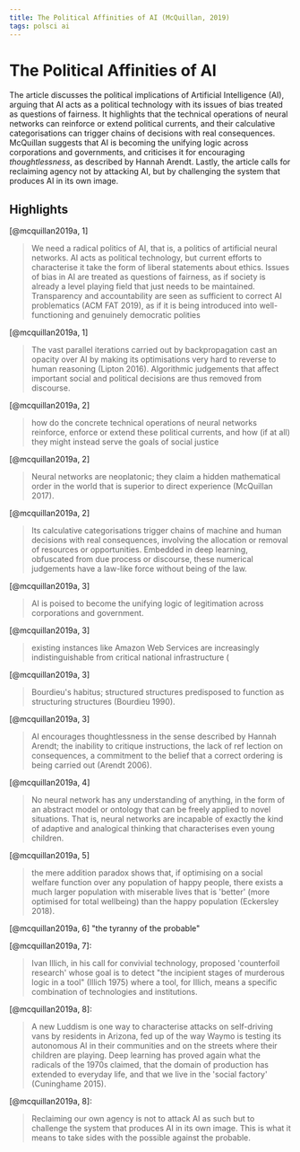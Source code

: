 ```yaml
---
title: The Political Affinities of AI (McQuillan, 2019)
tags: polsci ai
---
```


# The Political Affinities of AI

The article discusses the political implications of Artificial Intelligence
(AI), arguing that AI acts as a political technology with its issues of bias
treated as questions of fairness. It highlights that the technical operations of
neural networks can reinforce or extend political currents, and their
calculative categorisations can trigger chains of decisions with real
consequences. McQuillan suggests that AI is becoming the unifying logic across
corporations and governments, and criticises it for encouraging
_thoughtlessness_, as described by Hannah Arendt. Lastly, the article calls for
reclaiming agency not by attacking AI, but by challenging the system that
produces AI in its own image.

## Highlights

[@mcquillan2019a, 1]

> We need a radical politics of AI, that is, a politics of artificial neural
> networks. AI acts as political technology, but current efforts to characterise
> it take the form of liberal statements about ethics. Issues of bias in AI are
> treated as questions of fairness, as if society is already a level playing
> field that just needs to be maintained. Transparency and accountability are
> seen as sufficient to correct AI problematics (ACM FAT 2019), as if it is
> being introduced into well-functioning and genuinely democratic polities

[@mcquillan2019a, 1]

> The vast parallel iterations carried out by backpropagation cast an opacity
> over AI by making its optimisations very hard to reverse to human reasoning
> (Lipton 2016). Algorithmic judgements that affect important social and
> political decisions are thus removed from discourse.

[@mcquillan2019a, 2]

> how do the concrete technical operations of neural networks reinforce, enforce
> or extend these political currents, and how (if at all) they might instead
> serve the goals of social justice

[@mcquillan2019a, 2]

> Neural networks are neoplatonic; they claim a hidden mathematical order in the
> world that is superior to direct experience (McQuillan 2017).

[@mcquillan2019a, 2]

> Its calculative categorisations trigger chains of machine and human decisions
> with real consequences, involving the allocation or removal of resources or
> opportunities. Embedded in deep learning, obfuscated from due process or
> discourse, these numerical judgements have a law-like force without being of
> the law.

[@mcquillan2019a, 3]

> AI is poised to become the unifying logic of legitimation across corporations
> and government.

[@mcquillan2019a, 3]

> existing instances like Amazon Web Services are increasingly indistinguishable
> from critical national infrastructure (

[@mcquillan2019a, 3]

> Bourdieu's habitus; structured structures predisposed to function as
> structuring structures (Bourdieu 1990).

[@mcquillan2019a, 3]

> AI encourages thoughtlessness in the sense described by Hannah Arendt; the
> inability to critique instructions, the lack of ref lection on consequences, a
> commitment to the belief that a correct ordering is being carried out (Arendt
> 2006).

[@mcquillan2019a, 4]

> No neural network has any understanding of anything, in the form of an
> abstract model or ontology that can be freely applied to novel situations.
> That is, neural networks are incapable of exactly the kind of adaptive and
> analogical thinking that characterises even young children.

[@mcquillan2019a, 5]

> the mere addition paradox shows that, if optimising on a social welfare
> function over any population of happy people, there exists a much larger
> population with miserable lives that is 'better' (more optimised for total
> wellbeing) than the happy population (Eckersley 2018).

[@mcquillan2019a, 6] "the tyranny of the probable"

[@mcquillan2019a, 7]:

> Ivan Illich, in his call for convivial technology, proposed 'counterfoil
> research' whose goal is to detect "the incipient stages of murderous logic in
> a tool" (Illich 1975) where a tool, for Illich, means a specific combination
> of technologies and institutions.

[@mcquillan2019a, 8]:

> A new Luddism is one way to characterise attacks on self-driving vans by
> residents in Arizona, fed up of the way Waymo is testing its autonomous AI in
> their communities and on the streets where their children are playing. Deep
> learning has proved again what the radicals of the 1970s claimed, that the
> domain of production has extended to everyday life, and that we live in the
> 'social factory' (Cuninghame 2015).

[@mcquillan2019a, 8]:

> Reclaiming our own agency is not to attack AI as such but to challenge the
> system that produces AI in its own image. This is what it means to take sides
> with the possible against the probable.
